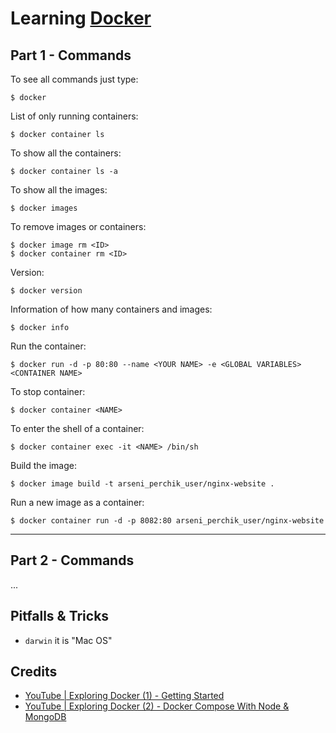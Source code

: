 # Learning [Docker](https://docs.docker.com/get-started/)

## Part 1 - Commands 

To see all commands just type:
```shell
$ docker
```

List of only running containers:
```shell
$ docker container ls
```

To show all the containers:
```shell
$ docker container ls -a
```

To show all the images:
```shell
$ docker images
```

To remove images or containers:
```shell
$ docker image rm <ID>
$ docker container rm <ID>
```

Version:
```shell
$ docker version
```

Information of how many containers and images:
```shell
$ docker info
```

Run the container:
```shell
$ docker run -d -p 80:80 --name <YOUR NAME> -e <GLOBAL VARIABLES> <CONTAINER NAME>
```

To stop container:
```shell
$ docker container <NAME>
```

To enter the shell of a container:
```shell
$ docker container exec -it <NAME> /bin/sh
```


Build the image:
```shell
$ docker image build -t arseni_perchik_user/nginx-website .
```

Run a new image as a container:
```shell
$ docker container run -d -p 8082:80 arseni_perchik_user/nginx-website
```

---

## Part 2 - Commands 

...

## Pitfalls & Tricks

- `darwin` it is "Mac OS"


## Credits

- [YouTube | Exploring Docker (1) - Getting Started](https://www.youtube.com/watch?v=Kyx2PsuwomE)
- [YouTube | Exploring Docker (2) - Docker Compose With Node & MongoDB](https://www.youtube.com/watch?v=hP77Rua1E0c)
